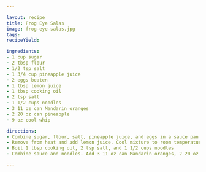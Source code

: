 ```yaml
---

layout: recipe
title: Frog Eye Salas
image: frog-eye-salas.jpg
tags: 
recipeYield: 

ingredients:
- 1 cup sugar
- 2 tbsp flour
- 1/2 tsp salt
- 1 3/4 cup pineapple juice
- 2 eggs beaten
- 1 tbsp lemon juice
- 1 tbsp cooking oil 
- 2 tsp salt
- 1 1/2 cups noodles 
- 3 11 oz can Mandarin oranges
- 2 20 oz can pineapple
- 9 oz cool whip

directions:
- Combine sugar, flour, salt, pineapple juice, and eggs in a sauce pan. Heat and stir until thick.
- Remove from heat and add lemon juice. Cool mixture to room temperature. 
- Boil 1 tbsp cooking oil, 2 tsp salt, and 1 1/2 cups noodles
- Combine sauce and noodles. Add 3 11 oz can Mandarin oranges, 2 20 oz can pineapple, and 1 9 oz cool whip 

---
```


